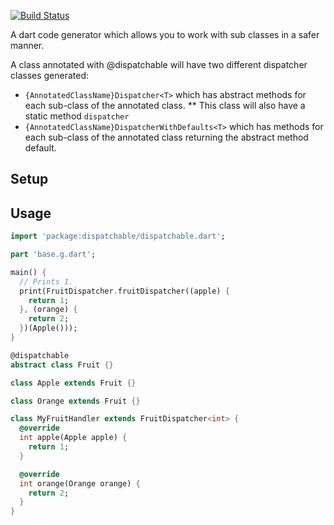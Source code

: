 [![Build Status](https://travis-ci.com/nigel-gott/dispatchable.svg?branch=master)](https://travis-ci.com/nigel-gott/dispatchable)

A dart code generator which allows you to work with sub classes in a safer manner.

A class annotated with @dispatchable will have two different dispatcher classes generated:
* `{AnnotatedClassName}Dispatcher<T>` which has abstract methods for each sub-class of the annotated class.
** This class will also have a static method `dispatcher`
* `{AnnotatedClassName}DispatcherWithDefaults<T>` which has methods for each sub-class of the annotated class returning the abstract method default.

## Setup

## Usage


```dart
import 'package:dispatchable/dispatchable.dart';

part 'base.g.dart';

main() {
  // Prints 1.
  print(FruitDispatcher.fruitDispatcher((apple) {
    return 1;
  }, (orange) {
    return 2;
  })(Apple()));
}

@dispatchable
abstract class Fruit {}

class Apple extends Fruit {}

class Orange extends Fruit {}

class MyFruitHandler extends FruitDispatcher<int> {
  @override
  int apple(Apple apple) {
    return 1;
  }

  @override
  int orange(Orange orange) {
    return 2;
  }
}

```

